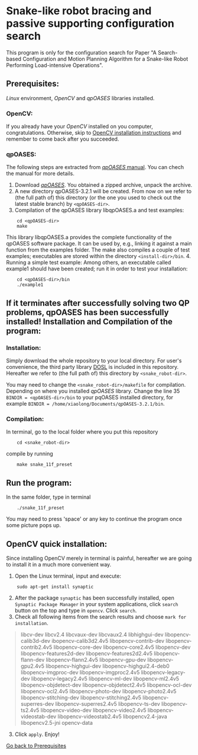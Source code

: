 # Snake-like robot bracing and passive supporting configuration search
This program is only for the configuration search for Paper "A Search-based Configuration and Motion Planning Algorithm for a Snake-like Robot Performing Load-intensive Operations".

Prerequisites:
----------------------------------------
_Linux_ environment, _OpenCV_ and _qpOASES_ libraries installed.
### OpenCV:
If you already have your _OpenCV_ installed on you computer, congratulations. Otherwise, skip to [OpenCV installation instructions](#opencv-quick-installation) and remember to come back after you succeeded.

### qpOASES:
The following steps are extracted from [_qpOASES_ manual](https://www.coin-or.org/qpOASES/doc/3.2/manual.pdf). You can chech the manual for more details.
1. Download [_qpOASES_](https://github.com/coin-or/qpOASES). You obtained a zipped archive, unpack the archive.
2. A new directory qpOASES-3.2.1 will be created. From now on we refer to (the full path of) this directory (or the one you used to check out the latest stable branch) by `<qpOASES-dir>`. 
3. Compilation of the qpOASES library libqpOASES.a and test examples:
```
    cd <qpOASES-dir>
    make
```
This library libqpOASES.a provides the complete functionality of the qpOASES software package. It can be used by, e.g., linking it against a main function from the examples folder. The make also compiles a couple of test examples; executables are stored within the directory `<install-dir>/bin`.
4. Running a simple test example:
Among others, an executable called example1 should have been created; run it in order to test your installation:
```
    cd <qpOASES-dir>/bin
    ./example1
```
If it terminates after successfully solving two QP problems, qpOASES has been successfully installed!
Installation and Compilation of the program:
----------------------------------------
### Installation:
Simply download the whole repository to your local directory. For user's convenience, the third party library [DOSL](https://github.com/subh83/DOSL) is included in this repository. Hereafter we refer to (the full path of) this directory by `<snake_robot-dir>`.

You may need to change the `<snake_robot-dir>/makefile` for compilation. Depending on where you installed _qpOASES_ library. Change the line 35 `BINDIR = <qpOASES-dir>/bin` to your pqOASES installed directory, for example `BINDIR = /home/xiaolong/Documents/qpOASES-3.2.1/bin`.

### Compilation:
In terminal, go to the local folder where you put this repository 
```
    cd <snake_robot-dir>
```
compile by running
```
    make snake_11f_preset
```

Run the program:
----------------------------------------
In the same folder, type in terminal
```
    ./snake_11f_preset
```
You may need to press 'space' or any key to continue the program once some picture pops up.

OpenCV quick installation:
----------------------------------------
Since installing OpenCV merely in terminal is painful, hereafter we are going to install it in a much more convenient way.
1. Open the Linux terminal, input and execute:
```
    sudo apt-get install synaptic
```
2. After the package `synaptic` has been successfully installed, open `Synaptic Package Manager` in your system applications, click `search` button on the top and type in `opencv`. Click `search`.
3. Check all following items from the search results and choose `mark for installation`.

> libcv-dev
libcv2.4
libcvaux-dev
libcvaux2.4
libhighgui-dev
libopencv-calib3d-dev
ibopencv-calib3d2.4v5
libopencv-contrib-dev
libopencv-contrib2.4v5
libopencv-core-dev
libopencv-core2.4v5
libopencv-dev
libopencv-features2d-dev
libopencv-features2d2.4v5
libopencv-flann-dev
libopencv-flann2.4v5
libopencv-gpu-dev
libopencv-gpu2.4v5
libopencv-highgui-dev
libopencv-highgui2.4-deb0
libopencv-imgproc-dev
libopencv-imgproc2.4v5
libopencv-legacy-dev
libopencv-legacy2.4v5
libopencv-ml-dev
libopencv-ml2.4v5
libopencv-objdetect-dev
libopencv-objdetect2.4v5
libopencv-ocl-dev
libopencv-ocl2.4v5
libopencv-photo-dev
libopencv-photo2.4v5
libopencv-stitching-dev
libopencv-stitching2.4v5
libopencv-superres-dev
libopencv-superres2.4v5
libopencv-ts-dev
libopencv-ts2.4v5
libopencv-video-dev
libopencv-video2.4v5
libopencv-videostab-dev
libopencv-videostab2.4v5
libopencv2.4-java
libopencv2.5-jni
opencv-data
3. Click `apply`. Enjoy!

[Go back to Prerequisites](#opencv)
